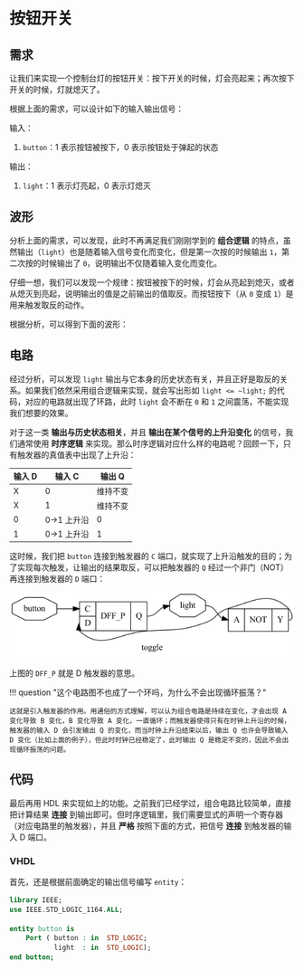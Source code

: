 # 按钮开关

## 需求

让我们来实现一个控制台灯的按钮开关：按下开关的时候，灯会亮起来；再次按下开关的时候，灯就熄灭了。

根据上面的需求，可以设计如下的输入输出信号：

输入：

1. `button`：1 表示按钮被按下，0 表示按钮处于弹起的状态

输出：

1. `light`：1 表示灯亮起，0 表示灯熄灭

## 波形

分析上面的需求，可以发现，此时不再满足我们刚刚学到的 **组合逻辑** 的特点，虽然输出（`light`）也是随着输入信号变化而变化，但是第一次按的时候输出 `1`，第二次按的时候输出了 `0`，说明输出不仅随着输入变化而变化。

仔细一想，我们可以发现一个规律：按钮被按下的时候，灯会从亮起到熄灭，或者从熄灭到亮起，说明输出的值是之前输出的值取反。而按钮按下（从 `0` 变成 `1`）是用来触发取反的动作。

根据分析，可以得到下面的波形：

<script type="WaveDrom">
{
  signal:
    [
      { name: "button", wave: "0.1.0.1.0..1"},
      { name: "light", wave: "0.1...0....1"}
    ]
}
</script>

## 电路

经过分析，可以发现 `light` 输出与它本身的历史状态有关，并且正好是取反的关系。如果我们依然采用组合逻辑来实现，就会写出形如 `light <= ~light;` 的代码，对应的电路就出现了环路，此时 `light` 会不断在 `0` 和 `1` 之间震荡，不能实现我们想要的效果。

对于这一类 **输出与历史状态相关**，并且 **输出在某个信号的上升沿变化** 的信号，我们通常使用 **时序逻辑** 来实现。那么时序逻辑对应什么样的电路呢？回顾一下，只有触发器的真值表中出现了上升沿：

| 输入 D | 输入 C     | 输出 Q |
| ---- | -------- | ---- |
| X    | 0        | 维持不变 |
| X    | 1        | 维持不变 |
| 0    | 0->1 上升沿 | 0    |
| 1    | 0->1 上升沿 | 1    |

这时候，我们把 `button` 连接到触发器的 `C` 端口，就实现了上升沿触发的目的；为了实现每次触发，让输出的结果取反，可以把触发器的 `Q` 经过一个非门（NOT）再连接到触发器的 `D` 端口：

![](imgs/toggle.png)

上图的 `DFF_P` 就是 D 触发器的意思。

!!! question "这个电路图不也成了一个环吗，为什么不会出现循环振荡？"

    这就是引入触发器的作用。用通俗的方式理解，可以认为组合电路是持续在变化，才会出现 A 变化导致 B 变化，B 变化导致 A 变化，一直循环；而触发器使得只有在时钟上升沿的时候，触发器的输入 D 会引发输出 Q 的变化，而当时钟上升沿结束以后，输出 Q 也许会导致输入 D 变化（比如上面的例子），但此时时钟已经稳定了，此时输出 Q 是稳定不变的，因此不会出现循环振荡的问题。

## 代码

最后再用 HDL 来实现如上的功能。之前我们已经学过，组合电路比较简单，直接把计算结果 **连接** 到输出即可。但时序逻辑里，我们需要显式的声明一个寄存器（对应电路里的触发器），并且 **严格** 按照下面的方式，把信号 **连接** 到触发器的输入 D 端口。

### VHDL

首先，还是根据前面确定的输出信号编写 `entity`：

```vhdl
library IEEE;
use IEEE.STD_LOGIC_1164.ALL;

entity button is
    Port ( button : in  STD_LOGIC;
           light  : in  STD_LOGIC);
end button;
```